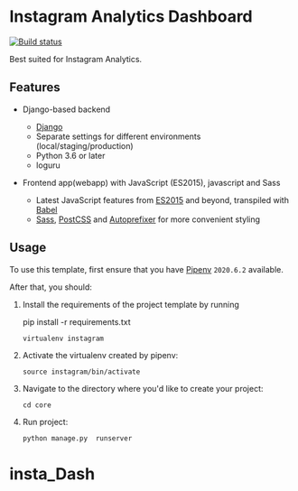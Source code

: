 # Instagram Analytics Dashboard

[![Build status](https://gitlab.com/thorgate-public/django-project-template/badges/master/pipeline.svg)](https://gitlab.com/thorgate-public/django-project-template/commits/master)

Best suited for Instagram Analytics.



## Features

- Django-based backend

    - [Django](https://www.djangoproject.com/)
    - Separate settings for different environments (local/staging/production)
    - Python 3.6 or later
    - loguru

- Frontend app(webapp) with JavaScript (ES2015), javascript and Sass

    - Latest JavaScript features from [ES2015](https://babeljs.io/docs/learn-es2015/) and beyond, transpiled with
      [Babel](https://babeljs.io/)
    - [Sass](http://sass-lang.com/), [PostCSS](http://postcss.org/) and
      [Autoprefixer](https://github.com/postcss/autoprefixer) for more convenient styling


## Usage

To use this template, first ensure that you have
[Pipenv](https://pipenv.readthedocs.io/en/latest/) `2020.6.2` available.

After that, you should:

1. Install the requirements of the project template by running
    
    pip install -r requirements.txt
    
    ```
    virtualenv instagram
    ```
2. Activate the virtualenv created by pipenv:
    ```
    source instagram/bin/activate
    ```
3. Navigate to the directory where you'd like to create your project:
    ```
    cd core
    ```

4. Run project:
    ```
    python manage.py  runserver
    ```


# insta_Dash
